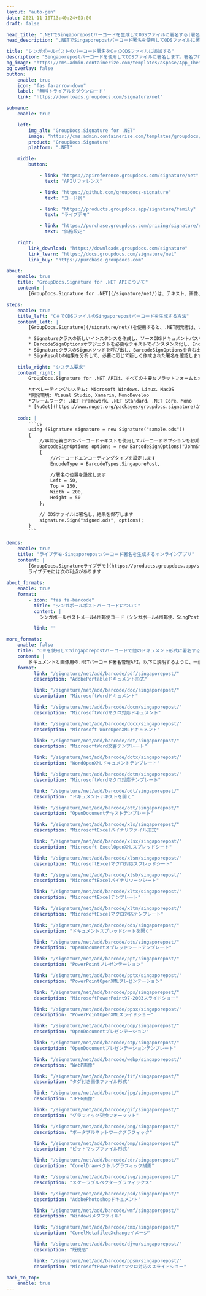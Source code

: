 ```yaml
---
layout: "auto-gen"
date: 2021-11-10T13:40:24+03:00
draft: false

head_title: ".NETでSingaporepostバーコードを生成してODSファイルに署名する|署名文書"
head_description: ".NETでSingaporepostバーコード署名を使用してODSファイルに署名する-人気のあるビジネスドキュメントや画像ファイル形式にバーコードを追加する."

title: "シンガポールポストのバーコード署名をC＃のODSファイルに追加する"
description: "Singaporepostバーコードを使用してODSファイルに署名します。署名プロパティを操作し、ニーズに合ったドキュメント内で高度な署名オプションを設定します."
bg_image: "https://cms.admin.containerize.com/templates/aspose/App_Themes/V3/images/bg/header1.png"
bg_overlay: false
button:
    enable: true
    icon: "fas fa-arrow-down"
    label: "無料トライアルをダウンロード"
    link: "https://downloads.groupdocs.com/signature/net"

submenu:
    enable: true

    left:
        img_alt: "GroupDocs.Signature for .NET"
        image: "https://cms.admin.containerize.com/templates/groupdocs/images/product-logos/90x90-noborder/groupdocs-signature-net.png"
        product: "GroupDocs.Signature"
        platform: ".NET"

    middle:
        button:

            - link: "https://apireference.groupdocs.com/signature/net"
              text: "APIリファレンス"

            - link: "https://github.com/groupdocs-signature"
              text: "コード例"

            - link: "https://products.groupdocs.app/signature/family"
              text: "ライブデモ"

            - link: "https://purchase.groupdocs.com/pricing/signature/net"
              text: "価格設定"

    right:
        link_download: "https://downloads.groupdocs.com/signature"
        link_learn: "https://docs.groupdocs.com/signature/net"
        link_buy: "https://purchase.groupdocs.com"

about:
    enable: true
    title: "GroupDocs.Signature for .NET APIについて"
    content: |
        [GroupDocs.Signature for .NET](/signature/net/)は、テキスト、画像、バーコード、スタンプ、フォームフィールド、QRコード、メタデータなどのさまざまな署名タイプを使用してデジタルドキュメントに電子署名するネイティブ.NETAPIです。ユーザーは、PDF、Microsoft Word、Excelワークシート、PowerPointプレゼンテーション、Adobe Photoshop、メタファイル、および画像ファイル形式内のデジタル署名を追加、編集、検証、削除、および検索でき、必要に応じて署名プロパティをカスタマイズするための追加サポートがあります。

steps:
    enable: true
    title_left: "C＃でODSファイルのSingaporepostバーコードを生成する方法"
    content_left: |
        [GroupDocs.Signature](/signature/net/)を使用すると、.NET開発者は、いくつかの簡単な手順を実行することで、アプリケーション内のODSファイルにSingaporepostバーコードを簡単に追加できます。

        * Signatureクラスの新しいインスタンスを作成し、ソースODSドキュメントパスをコンストラクターパラメーターとして渡します。
        * BarcodeSignOptionsオブジェクトを必要なテキストでインスタンス化し、EncodeTypeプロパティをSingaporePostに設定します。
        * SignatureクラスのSignメソッドを呼び出し、BarcodeSignOptionsを含む出力ODSファイル名を渡します。
        * SignResultの結果を分析して、必要に応じて新しく作成された署名を確認します。
        
    title_right: "システム要求"
    content_right: |
        GroupDocs.Signature for .NET APIは、すべての主要なプラットフォームとオペレーティングシステムでサポートされています。以下のコードを実行する前に、システムに次の前提条件がインストールされていることを確認してください。

        *オペレーティングシステム: Microsoft Windows、Linux、MacOS
        *開発環境: Visual Studio、Xamarin、MonoDevelop
        *フレームワーク: .NET Framework、.NET Standard、.NET Core、Mono
        * [NuGet](https://www.nuget.org/packages/groupdocs.signature)からGroupDocs.Signaturefor.NETの最新バージョンをダウンロードします
        
    code: |
        ```cs
        using (Signature signature = new Signature("sample.ods"))
        {
            //事前定義されたバーコードテキストを使用してバーコードオプションを初期化します
            BarcodeSignOptions options = new BarcodeSignOptions("JohnSmith")
            {
                //バーコードエンコーディングタイプを設定します
                EncodeType = BarcodeTypes.SingaporePost,

                //署名の位置を設定します
                Left = 50,
                Top = 150,
                Width = 200,
                Height = 50
            };

            // ODSファイルに署名し、結果を保存します 
            signature.Sign("signed.ods", options);
        }
        ```
        
demos:
    enable: true
    title: "ライブデモ-Singaporepostバーコード署名を生成するオンラインアプリ"
    content: |
        [GroupDocs.Signatureライブデモ](https://products.groupdocs.app/signature/family)サイトにアクセスして、SingaporepostバーコードをODSファイルに今すぐ追加してください。  
        ライブデモには次の利点があります
        
about_formats:
    enable: true
    format:
        - icon: "fas fa-barcode"
          title: "シンガポールポストバーコードについて"
          content: |
            シンガポールポストメール4州郵便コード（シンガポール4州郵便、SingPost 4州、SingPostバーコード、シンガポール4州コードとも呼ばれます）は、シンガポールポストが郵便コードと自動メールソートに使用します。これは、英国のRoyalMailによって開発されたRoyalMail 4-State Customer Barcode（CBC）と同じです。

          link: ""

more_formats:
    enable: false
    title: "C＃を使用してSingaporepostバーコードで他のドキュメント形式に署名する"
    content: |
        ドキュメントと画像用の.NETバーコード署名管理API。以下に説明するように、一般的なファイル形式のいくつかにバーコード署名を追加します。
    format: 
          link: "/signature/net/add/barcode/pdf/singaporepost/"
          description: "AdobePortableドキュメント形式"

          link: "/signature/net/add/barcode/doc/singaporepost/"
          description: "MicrosoftWordドキュメント"

          link: "/signature/net/add/barcode/docm/singaporepost/"
          description: "MicrosoftWordマクロ対応ドキュメント"

          link: "/signature/net/add/barcode/docx/singaporepost/"
          description: "Microsoft WordOpenXMLドキュメント"

          link: "/signature/net/add/barcode/dot/singaporepost/"
          description: "MicrosoftWord文書テンプレート"

          link: "/signature/net/add/barcode/dotx/singaporepost/"
          description: "WordOpenXMLドキュメントテンプレート"

          link: "/signature/net/add/barcode/dotm/singaporepost/"
          description: "MicrosoftWordマクロ対応テンプレート"       

          link: "/signature/net/add/barcode/odt/singaporepost/"
          description: "ドキュメントテキストを開く"

          link: "/signature/net/add/barcode/ott/singaporepost/"
          description: "OpenDocumentテキストテンプレート"

          link: "/signature/net/add/barcode/xls/singaporepost/"
          description: "MicrosoftExcelバイナリファイル形式"

          link: "/signature/net/add/barcode/xlsx/singaporepost/"
          description: "Microsoft ExcelOpenXMLスプレッドシート"

          link: "/signature/net/add/barcode/xlsm/singaporepost/"
          description: "MicrosoftExcelマクロ対応スプレッドシート"

          link: "/signature/net/add/barcode/xlsb/singaporepost/"
          description: "MicrosoftExcelバイナリワークシート"

          link: "/signature/net/add/barcode/xltx/singaporepost/"
          description: "MicrosoftExcelテンプレート"

          link: "/signature/net/add/barcode/xltm/singaporepost/"
          description: "MicrosoftExcelマクロ対応テンプレート"

          link: "/signature/net/add/barcode/ods/singaporepost/"
          description: "ドキュメントスプレッドシートを開く"

          link: "/signature/net/add/barcode/ots/singaporepost/"
          description: "OpenDocumentスプレッドシートテンプレート"

          link: "/signature/net/add/barcode/ppt/singaporepost/"
          description: "PowerPointプレゼンテーション"

          link: "/signature/net/add/barcode/pptx/singaporepost/"
          description: "PowerPointOpenXMLプレゼンテーション"

          link: "/signature/net/add/barcode/pps/singaporepost/"
          description: "MicrosoftPowerPoint97-2003スライドショー"

          link: "/signature/net/add/barcode/ppsx/singaporepost/"
          description: "PowerPointOpenXMLスライドショー"                              

          link: "/signature/net/add/barcode/odp/singaporepost/"
          description: "OpenDocumentプレゼンテーション"

          link: "/signature/net/add/barcode/otp/singaporepost/"
          description: "OpenDocumentプレゼンテーションテンプレート"

          link: "/signature/net/add/barcode/webp/singaporepost/"
          description: "WebP画像"

          link: "/signature/net/add/barcode/tif/singaporepost/"
          description: "タグ付き画像ファイル形式"

          link: "/signature/net/add/barcode/jpg/singaporepost/"
          description: "JPEG画像"

          link: "/signature/net/add/barcode/gif/singaporepost/"
          description: "グラフィック交換フォーマット"

          link: "/signature/net/add/barcode/png/singaporepost/"
          description: "ポータブルネットワークグラフィック"

          link: "/signature/net/add/barcode/bmp/singaporepost/"
          description: "ビットマップファイル形式"

          link: "/signature/net/add/barcode/cdr/singaporepost/"
          description: "CorelDrawベクトルグラフィック描画"

          link: "/signature/net/add/barcode/svg/singaporepost/"
          description: "スケーラブルベクターグラフィックス"

          link: "/signature/net/add/barcode/psd/singaporepost/"
          description: "AdobePhotoshopドキュメント"

          link: "/signature/net/add/barcode/wmf/singaporepost/"
          description: "Windowsメタファイル"        

          link: "/signature/net/add/barcode/cmx/singaporepost/"
          description: "CorelMetafileeXchangeイメージ"

          link: "/signature/net/add/barcode/djvu/singaporepost/"
          description: "既視感"

          link: "/signature/net/add/barcode/ppsm/singaporepost/"
          description: "MicrosoftPowerPointマクロ対応のスライドショー"

back_to_top:
    enable: true
---
```

